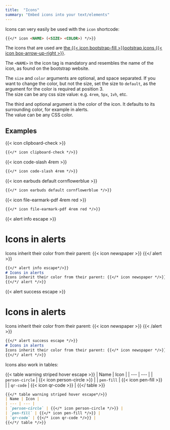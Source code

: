 ```yaml
---
title:  "Icons"
summary: "Embed icons into your text/elements"
---
```


Icons can very easily be used with the `icon` shortcode:

```markdown
{{</* icon <NAME> (<SIZE> <COLOR>) */>}}
```

The icons that are used are [the {{< icon bootstrap-fill >}}ootstrap icons
{{< icon box-arrow-up-right >}}](https://icons.getbootstrap.com/#icons).

The `<NAME>` in the icon tag is mandatory and resembles the name of the icon,
as found on the bootstrap website.

The `size` and `color` arguments are optional, and space separated. If you want
to change the color, but not the size, set the size to `default`, as the argument
for the color is required at position 3.\
The size can be any css size value: e.g. `4rem`, `5px`, `1vh`, etc.

The third and optional argument is the color of the icon. It defaults to
its surrounding color, for example in alerts.\
The value can be any CSS color.

## Examples
{{< icon clipboard-check >}}
```markdown
{{</* icon clipboard-check */>}}
```

{{< icon code-slash 4rem >}}
```markdown
{{</* icon code-slash 4rem */>}}
```

{{< icon earbuds default cornflowerblue >}}
```markdown
{{</* icon earbuds default cornflowerblue */>}}
```

{{< icon file-earmark-pdf 4rem red >}}
```markdown
{{</* icon file-earmark-pdf 4rem red */>}}
```

{{< alert info escape >}}
# Icons in alerts
Icons inherit their color from their parent: {{< icon newspaper >}}
{{</ alert >}}
```markdown
{{</* alert info escape*/>}}
# Icons in alerts
Icons inherit their color from their parent: {{</* icon newspaper */>}}
{{</*/ alert */>}}
```

{{< alert success escape >}}
# Icons in alerts
Icons inherit their color from their parent: {{< icon newspaper >}}
{{< /alert >}}
```markdown
{{</* alert success escape */>}}
# Icons in alerts
Icons inherit their color from their parent: {{</* icon newspaper */>}}
{{</*/ alert */>}}
```

Icons also work in tables:

{{< table warning striped hover escape >}}
| Name | Icon |
| --- | --- |
| `person-circle` | {{< icon person-circle >}} |
| `pen-fill` | {{< icon pen-fill >}} |
| `qr-code` | {{< icon qr-code >}} |
{{</ table >}}

```markdown
{{</* table warning striped hover escape*/>}}
| Name | Icon |
| --- | --- |
| `person-circle` | {{</* icon person-circle */>}} |
| `pen-fill` | {{</* icon pen-fill */>}} |
| `qr-code` | {{</* icon qr-code */>}} |
{{</*/ table */>}}
```
